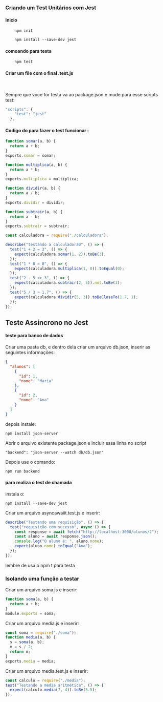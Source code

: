 ### Criando um Test Unitários com Jest

#### Inicio

        npm init

        npm install --save-dev jest

#### comoando para testa

        npm test

#### Criar um file com o final .test.js

<br>

<p>Sempre que voce for testa va ao package.json e mude para esse scripts test:</p>

```js
"scripts": {
    "test": "jest"
  },
```

#### Codigo do para fazer o test funcionar :

```js
function somar(a, b) {
  return a + b;
}
exports.somar = somar;

function multiplica(a, b) {
  return a * b;
}
exports.multiplica = multiplica;

function dividir(a, b) {
  return a / b;
}
exports.dividir = dividir;

function subtrair(a, b) {
  return a - b;
}
exports.subtrair = subtrair;
```

```js
const calculadora = require("./calculadora");

describe("testando a calculadora0", () => {
  test("1 + 2 = 3", () => {
    expect(calculadora.somar(1, 2)).toBe(3);
  });
  test("1 * 0 = 0", () => {
    expect(calculadora.multiplica(1, 0)).toEqual(0);
  });
  test("2 - 5 <> 3", () => {
    expect(calculadora.subtrair(2, 5)).not.toBe(3);
  });
  test("5 / 3 ≃ 1.7", () => {
    expect(calculadora.dividir(5, 3)).toBeCloseTo(1.7, 1);
  });
});
```

## Teste Assíncrono no Jest

#### teste para banco de dados

<p>Criar uma pasta db, e dentro dela criar um arquivo db.json,
inserir as seguintes informações:</p>

```json
{
  "alunos": [
    {
      "id": 1,
      "nome": "Maria"
    },
    {
      "id": 2,
      "nome": "Ana"
    }
  ]
}
```

<p>depois instale:</p>

    npm install json-server

<p>Abrir o arquivo existente package.json e incluir essa linha no script</p>

    "backend": "json-server --watch db/db.json"

<p>Depois use o comando:</p>

    npm run backend

#### para realiza o test de chamada

<p>instala o:</p>

    npm install --save-dev jest

<p>Criar um arquivo asyncawaiit.test.js e inserir:</p>

```js
describe("Testando uma requisição", () => {
  test("requisição com sucesso", async () => {
    const response = await fetch("http://localhost:3000/alunos/2");
    const aluno = await response.json();
    console.log("O aluno é: ", aluno.nome);
    expect(aluno.nome).toEqual("Ana");
  });
});
```

<p>lembre de usa o npm t para testa</p>

### Isolando uma função a testar

<p>Criar um arquivo soma.js e inserir:</p>

```js
function soma(a, b) {
  return a + b;
}
module.exports = soma;
```

<p>Criar um arquivo media.js e inserir:</p>

```js
const soma = require("./soma");
function media(a, b) {
  s = soma(a, b);
  m = s / 2;
  return m;
}
exports.media = media;
```

<p>Criar um arquivo media.test.js e inserir:</p>

```js
const calculo = require("./media");
test("Testando a media aritmética", () => {
  expect(calculo.media(7, 4)).toBe(5.5);
});
```
